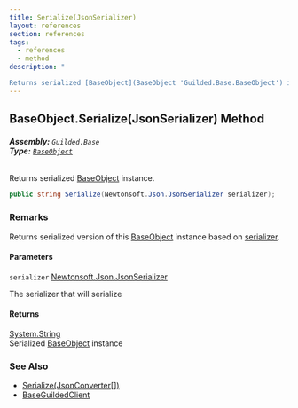 ```yaml
---
title: Serialize(JsonSerializer)
layout: references
section: references
tags:
  - references
  - method
description: "

Returns serialized [BaseObject](BaseObject 'Guilded.Base.BaseObject') instance."
---
```


## BaseObject.Serialize(JsonSerializer) Method
###### **Assembly:** `Guilded.Base`<br/>**Type:** [`BaseObject`](BaseObject 'Guilded.Base.BaseObject')

Returns serialized [BaseObject](BaseObject 'Guilded.Base.BaseObject') instance.

```csharp
public string Serialize(Newtonsoft.Json.JsonSerializer serializer);
```

### Remarks
  
Returns serialized version of this [BaseObject](BaseObject 'Guilded.Base.BaseObject') instance based on [serializer](BaseObject.Serialize(JsonSerializer)#Guilded.Base.BaseObject.Serialize(Newtonsoft.Json.JsonSerializer).serializer 'Guilded.Base.BaseObject.Serialize(Newtonsoft.Json.JsonSerializer).serializer').
#### Parameters

<a name='Guilded.Base.BaseObject.Serialize(Newtonsoft.Json.JsonSerializer).serializer'></a>

`serializer` [Newtonsoft.Json.JsonSerializer](https://docs.microsoft.com/en-us/dotnet/api/Newtonsoft.Json.JsonSerializer 'Newtonsoft.Json.JsonSerializer')

The serializer that will serialize

#### Returns
[System.String](https://docs.microsoft.com/en-us/dotnet/api/System.String 'System.String')  
Serialized [BaseObject](BaseObject 'Guilded.Base.BaseObject') instance

### See Also
- [Serialize(JsonConverter[])](BaseObject.Serialize(JsonConverter[]) 'Guilded.Base.BaseObject.Serialize(Newtonsoft.Json.JsonConverter[])')
- [BaseGuildedClient](BaseGuildedClient 'Guilded.Base.BaseGuildedClient')